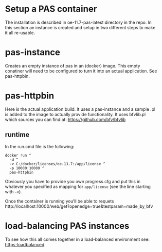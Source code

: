 # Setup a PAS container
The installation is described in oe-11.7-pas-latest directory in the repo.
In this section an instance is created and setup in two different steps to make it all re-usable.

# pas-instance
Creates an empty instance of pas in an (docker) image. This empty conatiner will need to be configured to turn it into an actual application. See pas-httpbin.

# pas-httpbin
Here is the actual application build. It uses a pas-instance and a sample .pl is added to the image to actually provide functionality.
It uses bfvlib.pl which sources you can find at: https://github.com/bfv/bfvlib

## runtime
In the run.cmd file is the following:
```
docker run ^
  -d ^
  -v C:/docker/licenses/oe-11.7:/app/license ^
  -p 10000:10000 ^
  pas-httpbin
```
Obviously you have to provide you own progress.cfg and put this in whatever you specified as mapping for `app/license` (see the line starting with `-v`).

Once the container is running you'll be able to requets http://localhost:10000/web/get?openedge=true&testparam=made_by_bfv

# load-balancing PAS instances
To see how this all comes together in a load-balanced environment see: [https-loadbalanced](https-loadbalanced/)

